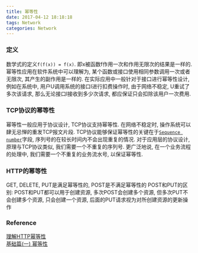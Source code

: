 ```yaml
---
title: 幂等性
date: 2017-04-12 18:18:18
tags: Network
categories: Network
---
```

### 定义
数学式的定义`f(f(x)) = f(x)`. 即x被函数f作用一次和作用无限次的结果是一样的. 幂等性应用在软件系统中可以理解为, 某个函数或接口使用相同参数调用一次或者无限次, 其产生的副作用是一样的. 在实际应用中一般针对于接口进行幂等性设计, 例如在系统中, 用户U调用系统的接口I进行扣费操作时, 由于网络不稳定, U重试了多次该请求, 那么无论接口I接收到多少次请求, 都应保证只会扣除该用户一次费用.

### TCP协议的幂等性
幂等性一般应用于协议设计, TCP协议支持幂等性. 在网络不稳定时, 操作系统可以肆无忌惮的重发TCP报文片段. TCP协议能够保证幂等性的关键在于[`Sequence number`](https://en.wikipedia.org/wiki/Transmission_Control_Protocol)字段, 序列号的在较长时间内不会出现重复的情况. 对于应用层的协议设计, 原理与TCP协议类似, 我们需要一个不重复的序列号. 更广泛地说, 在一个业务流程的处理中, 我们需要一个不重复的业务流水号, 以保证幂等性.

### HTTP的幂等性
GET, DELETE, PUT是满足幂等性的, POST是不满足幂等性的
POST和PUT的区别: POST和PUT都可以用于创建资源, 多次POST会创建多个资源, 但多次PUT不会创建多个资源, 只会创建一个资源, 后面的PUT请求视为对所创建资源的更新操作

### Reference
[理解HTTP幂等性](http://www.cnblogs.com/weidagang2046/archive/2011/06/04/2063696.html)   
[基础篇(一) 幂等性](http://blog.csdn.net/tjgamejx2/article/details/51011425)
